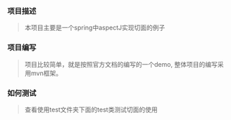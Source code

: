 ### 项目描述
> 本项目主要是一个spring中aspectJ实现切面的例子
### 项目编写
> 项目比较简单，就是按照官方文档的编写的一个demo,
	整体项目的编写采用mvn框架。
### 如何测试
> 查看使用test文件夹下面的test类测试切面的使用

